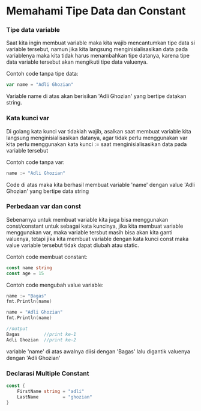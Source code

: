 # Memahami Tipe Data dan Constant

### Tipe data variable

Saat kita ingin membuat variable maka kita wajib mencantumkan tipe data si variable tersebut, namun jika kita langsung menginisialisasikan data pada variablenya maka kita tidak harus menambahkan tipe datanya, karena tipe data variable tersebut akan mengikuti tipe data valuenya.

Contoh code tanpa tipe data:

```go
var name = "Adli Ghozian"
```

Variable name di atas akan berisikan 'Adli Ghozian' yang bertipe datakan string.



### Kata kunci var

Di golang kata kunci var tidaklah wajib, asalkan saat membuat variable kita langsung menginisialisasikan datanya, agar tidak perlu menggunakan var kita perlu menggunakan kata kunci := saat menginisialisasikan data pada variable tersebut

Contoh code tanpa var:

```go
name := "Adli Ghozian"
```

Code di atas maka kita berhasil membuat variable 'name' dengan value 'Adli Ghozian' yang bertipe data string



### Perbedaan var dan const

Sebenarnya untuk membuat variable kita juga bisa menggunakan const/constant untuk sebagai kata kuncinya, jika kita membuat variable menggunakan var, maka variable tersbut masih bisa akan kita ganti valuenya, tetapi jika kita membuat variable dengan kata kunci const maka value variable tersebut tidak dapat diubah atau static.

Contoh code membuat constant:

```go
const name string
const age = 15
```

Contoh code mengubah value variable:

```go
name := "Bagas"
fmt.Println(name)

name = "Adli Ghozian"
fmt.Println(name)

//output
Bagas         //print ke-1
Adli Ghozian  //print ke-2
```

variable 'name' di atas awalnya diisi dengan 'Bagas' lalu digantik valuenya dengan 'Adli Ghozian'&#x20;



### Declarasi Multiple Constant

```go
const {
    FirstName string = "adli"
    LastName         = "ghozian"
}
```



